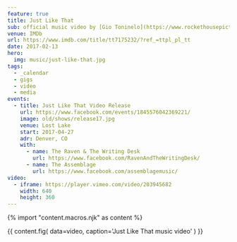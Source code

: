 ```yaml
---
feature: true
title: Just Like That
sub: official music video by [Gio Toninelo](https://www.rockethousepictures.com/)
venue: IMDb
url: https://www.imdb.com/title/tt7175232/?ref_=ttpl_pl_tt
date: 2017-02-13
hero:
  img: music/just-like-that.jpg
tags:
  - _calendar
  - gigs
  - video
  - media
events:
  - title: Just Like That Video Release
    url: https://www.facebook.com/events/1845576042369221/
    image: old/shows/release17.jpg
    venue: Lost Lake
    start: 2017-04-27
    adr: Denver, CO
    with:
      - name: The Raven & The Writing Desk
        url: https://www.facebook.com/RavenAndTheWritingDesk/
      - name: The Assemblage
        url: https://www.facebook.com/assemblagemusic/
video:
  - iframe: https://player.vimeo.com/video/203945682
    width: 640
    height: 360
---
```


{% import "content.macros.njk" as content %}

{{ content.fig(
  data=video,
  caption='Just Like That music video'
) }}
